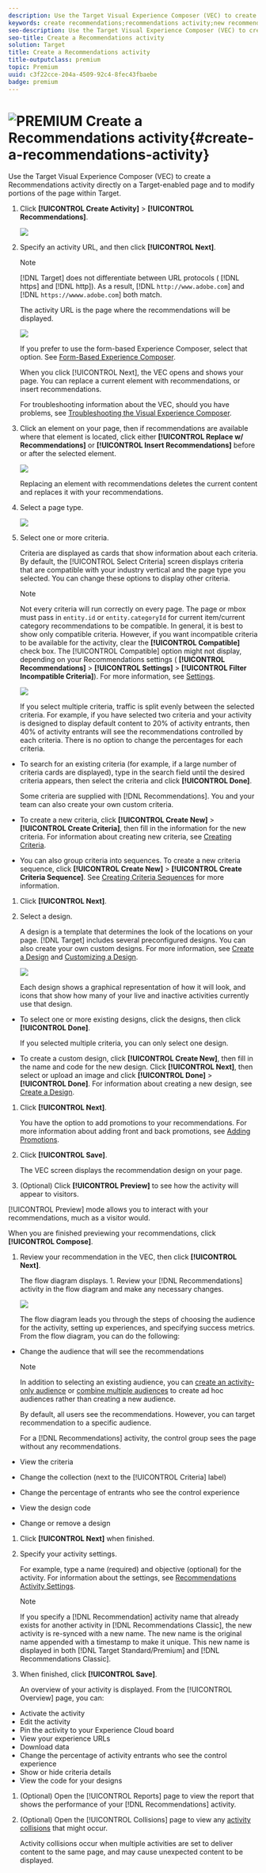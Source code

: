 ```yaml
---
description: Use the Target Visual Experience Composer (VEC) to create a Recommendations activity directly on a Target-enabled page and to modify portions of the page within Target.
keywords: create recommendations;recommendations activity;new recommendations;recommendations overview
seo-description: Use the Target Visual Experience Composer (VEC) to create a Recommendations activity directly on a Target-enabled page and to modify portions of the page within Target.
seo-title: Create a Recommendations activity
solution: Target
title: Create a Recommendations activity
title-outputclass: premium
topic: Premium
uuid: c3f22cce-204a-4509-92c4-8fec43fbaebe
badge: premium
---
```


# ![PREMIUM](/help/assets/premium.png) Create a Recommendations activity{#create-a-recommendations-activity}

Use the Target Visual Experience Composer (VEC) to create a Recommendations activity directly on a Target-enabled page and to modify portions of the page within Target.

1. Click **[!UICONTROL Create Activity]** > **[!UICONTROL Recommendations]**.

   ![](assets/Menu_CreateActivity.png)

1. Specify an activity URL, and then click **[!UICONTROL Next]**.

   >[!NOTE]
   >
   >[!DNL Target] does not differentiate between URL protocols ( [!DNL https] and [!DNL http]). As a result, [!DNL `http://www.adobe.com`] and [!DNL `https://wwww.adobe.com`] both match.

   The activity URL is the page where the recommendations will be displayed.

   ![](assets/DB_NewRecAct.png)

   If you prefer to use the form-based Experience Composer, select that option. See [Form-Based Experience Composer](https://marketing.adobe.com/resources/help/en_US/target/target/t_form_experience_composer.html).

   When you click [!UICONTROL Next], the VEC opens and shows your page. You can replace a current element with recommendations, or insert recommendations.

   For troubleshooting information about the VEC, should you have problems, see [Troubleshooting the Visual Experience Composer](../../c-experiences/c-visual-experience-composer/r-troubleshoot-composer/troubleshoot-composer.md#reference_77743144F10143A3A89D56E116D296E4). 
1. Click an element on your page, then if recommendations are available where that element is located, click either **[!UICONTROL Replace w/ Recommendations]** or **[!UICONTROL Insert Recommendations]** before or after the selected element.

   ![](assets/Menu_Replace-Insert.png)

   Replacing an element with recommendations deletes the current content and replaces it with your recommendations. 
1. Select a page type.

   ![](assets/Menu_PageType.png)

1. Select one or more criteria.

   Criteria are displayed as cards that show information about each criteria. By default, the [!UICONTROL Select Criteria] screen displays criteria that are compatible with your industry vertical and the page type you selected. You can change these options to display other criteria.

   >[!NOTE]
   >
   >Not every criteria will run correctly on every page. The page or mbox must pass in `entity.id` or `entity.categoryId` for current item/current category recommendations to be compatible. In general, it is best to show only compatible criteria. However, if you want incompatible criteria to be available for the activity, clear the **[!UICONTROL Compatible]** check box. The [!UICONTROL Compatible] option might not display, depending on your Recommendations settings ( **[!UICONTROL Recommendations]** > **[!UICONTROL Settings]** > **[!UICONTROL Filter Incompatible Criteria]**). For more information, see [Settings](../../c-recommendations/c-plan-implement.md#concept_C1E1E2351413468692D6C21145EF0B84).

   ![](assets/SCRN_SelectCriteria2.png)

   If you select multiple criteria, traffic is split evenly between the selected criteria. For example, if you have selected two criteria and your activity is designed to display default content to 20% of activity entrants, then 40% of activity entrants will see the recommendations controlled by each criteria. There is no option to change the percentages for each criteria.

* To search for an existing criteria (for example, if a large number of criteria cards are displayed), type in the search field until the desired criteria appears, then select the criteria and click **[!UICONTROL Done]**.

  Some criteria are supplied with [!DNL Recommendations]. You and your team can also create your own custom criteria. 

* To create a new criteria, click **[!UICONTROL Create New]** > **[!UICONTROL Create Criteria]**, then fill in the information for the new criteria. For information about creating new criteria, see [Creating Criteria](../../c-recommendations/c-algorithms/t-create-new-algorithm.md#task_8A9CB465F28D44899F69F38AD27352FE). 
* You can also group criteria into sequences. To create a new criteria sequence, click **[!UICONTROL Create New]** > **[!UICONTROL Create Criteria Sequence]**. See [Creating Criteria Sequences](../../c-recommendations/c-algorithms/t-create-criteria-sequence.md#task_8A9CB465F28D44899F69F38AD27352FE) for more information.

1. Click **[!UICONTROL Next]**.
1. Select a design.

   A design is a template that determines the look of the locations on your page. [!DNL Target] includes several preconfigured designs. You can also create your own custom designs. For more information, see [Create a Design](../../c-recommendations/c-design-overview/t-create-design.md#task_CC5BD28C364742218C1ACAF0D45E0E14) and [Customizing a Design](../../c-recommendations/c-design-overview/c-customizing-a-template.md#concept_94F1554C3F2E4CDB9A2C3D78F10EDA59).

   ![](assets/Card_SelectDesign.png)

   Each design shows a graphical representation of how it will look, and icons that show how many of your live and inactive activities currently use that design.

* To select one or more existing designs, click the designs, then click **[!UICONTROL Done]**.

  If you selected multiple criteria, you can only select one design. 

* To create a custom design, click **[!UICONTROL Create New]**, then fill in the name and code for the new design. Click **[!UICONTROL Next]**, then select or upload an image and click **[!UICONTROL Done]** > **[!UICONTROL Done]**. For information about creating a new design, see [Create a Design](../../c-recommendations/c-design-overview/t-create-design.md#task_CC5BD28C364742218C1ACAF0D45E0E14).

1. Click **[!UICONTROL Next]**.

   You have the option to add promotions to your recommendations. For more information about adding front and back promotions, see [Adding Promotions](../../c-recommendations/t-create-recs-activity/t-adding-promotions.md#task_CC5BD28C364742218C1ACAF0D45E0E14). 
1. Click **[!UICONTROL Save]**.

   The VEC screen displays the recommendation design on your page. 
1. (Optional) Click **[!UICONTROL Preview]** to see how the activity will appear to visitors.

[!UICONTROL Preview] mode allows you to interact with your recommendations, much as a visitor would.

   When you are finished previewing your recommendations, click **[!UICONTROL Compose]**. 
1. Review your recommendation in the VEC, then click **[!UICONTROL Next]**.

   The flow diagram displays. 1. Review your [!DNL Recommendations] activity in the flow diagram and make any necessary changes.

   ![](assets/SCRN_Workflow.png)

   The flow diagram leads you through the steps of choosing the audience for the activity, setting up experiences, and specifying success metrics. From the flow diagram, you can do the following:

* Change the audience that will see the recommendations

  >[!NOTE]
  >
  >In addition to selecting an existing audience, you can [create an activity-only audience](../../c-target/creating-activity-only-audience.md#concept_A6BADCF530ED4AE1852E677FEBE68483) or [combine multiple audiences](../../c-target/combining-multiple-audiences.md#concept_A7386F1EA4394BD2AB72399C225981E5) to create ad hoc audiences rather than creating a new audience.

  By default, all users see the recommendations. However, you can target recommendation to a specific audience.

  For a [!DNL Recommendations] activity, the control group sees the page without any recommendations. 

* View the criteria 
* Change the collection (next to the [!UICONTROL Criteria] label) 
* Change the percentage of entrants who see the control experience 
* View the design code 
* Change or remove a design

1. Click **[!UICONTROL Next]** when finished.
1. Specify your activity settings.

   For example, type a name (required) and objective (optional) for the activity. For information about the settings, see [Recommendations Activity Settings](../../c-recommendations/t-create-recs-activity/recs-activity-settings.md#reference_3FDA8388CEEC4159949151C1829E2FBB).

   >[!NOTE]
   >
   >If you specify a [!DNL Recommendation] activity name that already exists for another activity in [!DNL Recommendations Classic], the new activity is re-synced with a new name. The new name is the original name appended with a timestamp to make it unique. This new name is displayed in both [!DNL Target Standard/Premium] and [!DNL Recommendations Classic].

1. When finished, click **[!UICONTROL Save]**.

   An overview of your activity is displayed. From the [!UICONTROL Overview] page, you can:

* Activate the activity 
* Edit the activity 
* Pin the activity to your Experience Cloud board 
* View your experience URLs 
* Download data 
* Change the percentage of activity entrants who see the control experience 
* Show or hide criteria details 
* View the code for your designs

1. (Optional) Open the [!UICONTROL Reports] page to view the report that shows the performance of your [!DNL Recommendations] activity.
1. (Optional) Open the [!UICONTROL Collisions] page to view any [activity collisions](https://marketing.adobe.com/resources/help/en_US/target/target/c_activity_collisions.html) that might occur.

   Activity collisions occur when multiple activities are set to deliver content to the same page, and may cause unexpected content to be displayed. 
